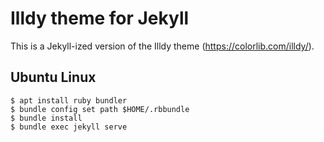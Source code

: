 # Illdy theme for Jekyll

This is a Jekyll-ized version of the Illdy theme (https://colorlib.com/illdy/).

## Ubuntu Linux

    $ apt install ruby bundler
    $ bundle config set path $HOME/.rbbundle
    $ bundle install
    $ bundle exec jekyll serve


